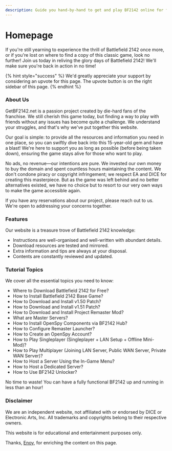 ```yaml
---
description: Guide you hand-by-hand to get and play BF2142 online for free!
---
```


# Homepage

If you're still yearning to experience the thrill of Battlefield 2142 once more, or if you're lost on where to find a copy of this classic game, look no further! Join us today in reliving the glory days of Battlefield 2142! We'll make sure you're back in action in no time!

{% hint style="success" %}
We'd greatly appreciate your support by considering an upvote for this page. The upvote button is on the right sidebar of this page.
{% endhint %}

### About Us

GetBF2142.net is a passion project created by die-hard fans of the franchise. We still cherish this game today, but finding a way to play with friends without any issues has become quite a challenge. We understand your struggles, and that's why we've put together this website.

Our goal is simple: to provide all the resources and information you need in one place, so you can swiftly dive back into this 15-year-old gem and have a blast! We're here to support you as long as possible (before being taken down), ensuring the game stays alive for those who want to play.

No ads, no revenue—our intentions are pure. We invested our own money to buy the domain and spent countless hours maintaining the content. We don't condone piracy or copyright infringement; we respect EA and DICE for creating this masterpiece. But as the game was left behind and no better alternatives existed, we have no choice but to resort to our very own ways to make the game accessible again.

If you have any reservations about our project, please reach out to us. We're open to addressing your concerns together.

### Features

Our website is a treasure trove of Battlefield 2142 knowledge:

* Instructions are well-organised and well-written with abundant details.
* Download resources are tested and mirrored.
* Extra information and tips are always at your disposal.
* Contents are constantly reviewed and updated.

### Tutorial Topics

We cover all the essential topics you need to know:

* Where to Download Battlefield 2142 for Free?
* How to Install Battlefield 2142 Base Game?
* How to Download and Install v1.50 Patch?
* How to Download and Install v1.51 Patch?
* How to Download and Install Project Remaster Mod?
* What are Master Servers?&#x20;
* How to Install OpenSpy Components via BF2142 Hub?
* How to Configure Remaster Launcher?
* How to Create an OpenSpy Account?
* How to Play Singleplayer (Singleplayer + LAN Setup + Offline Mini-Mod)?
* How to Play Multiplayer (Joining LAN Server, Public WAN Server, Private WAN Server)?
* How to Host a Server Using the In-Game Menu?
* How to Host a Dedicated Server?
* How to Use BF2142 Unlocker?

No time to waste! You can have a fully functional BF2142 up and running in less than an hour!

### Disclaimer

We are an independent website, not affiliated with or endorsed by DICE or Electronic Arts, Inc. All trademarks and copyrights belong to their respective owners.&#x20;

This website is for educational and entertainment purposes only.

Thanks, [Enoy](https://gamefaqs.gamespot.com/boards/937913-battlefield-2142-northern-strike/80527949), for enriching the content on this page.

